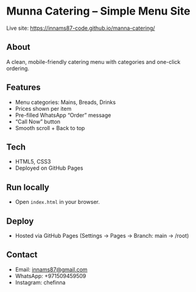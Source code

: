 # Munna Catering – Simple Menu Site

Live site: https://innams87-code.github.io/manna-catering/

## About
A clean, mobile-friendly catering menu with categories and one-click ordering.

## Features
- Menu categories: Mains, Breads, Drinks
- Prices shown per item
- Pre-filled WhatsApp “Order” message
- “Call Now” button
- Smooth scroll + Back to top

## Tech
- HTML5, CSS3
- Deployed on GitHub Pages

## Run locally
- Open `index.html` in your browser.

## Deploy
- Hosted via GitHub Pages (Settings → Pages → Branch: main → /root)

## Contact
- Email: innams87@gmail.com
- WhatsApp: +971509459509
- Instagram: chefinna
